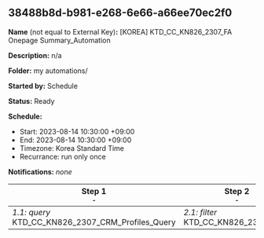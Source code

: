 ## 38488b8d-b981-e268-6e66-a66ee70ec2f0

**Name** (not equal to External Key)**:** [KOREA] KTD_CC_KN826_2307_FA Onepage Summary_Automation


**Description:** n/a

**Folder:** my automations/

**Started by:** Schedule

**Status:** Ready

**Schedule:**

* Start: 2023-08-14 10:30:00 +09:00
* End: 2023-08-14 10:30:00 +09:00
* Timezone: Korea Standard Time
* Recurrance: run only once

**Notifications:** _none_


| Step 1<br>_<small>-</small>_ | Step 2<br>_<small>-</small>_ | Step 3<br>_<small>-</small>_ |
| --- | --- | --- |
| _1.1: query_<br>KTD_CC_KN826_2307_CRM_Profiles_Query | _2.1: filter_<br>KTD_CC_KN826_2307_FLTR | _3.1: query_<br>KTD_CC_KN826_2307_Discrepancy |
